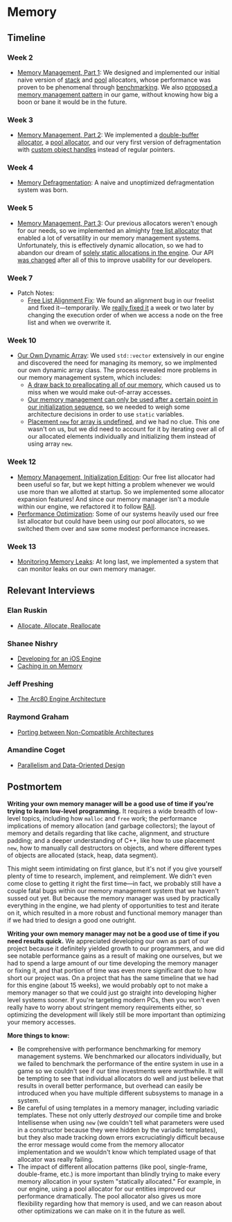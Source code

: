 # Memory

## Timeline

### Week 2
- [Memory Management, Part 1](../../blogs/week-2/#memory): We designed and implemented our initial naive version of [stack](../../blogs/week-2/#stack-allocator) and [pool](../../blogs/week-2/#pool-allocator) allocators, whose performance was proven to be phenomenal through [benchmarking](../../blogs/week-2/#benchmarking). We also [proposed a memory management pattern](../../blogs/week-2/#proposed-memory-management-patterns-in-our-engine) in our game, without knowing how big a boon or bane it would be in the future.

### Week 3
- [Memory Management, Part 2](../../blogs/week-3/#memory-management): We implemented a [double-buffer allocator](../../blogs/week-3/#double-buffered-allocator), a [pool allocator](../../blogs/week-3/#non-templated-pool-allocator), and our very first version of defragmentation with [custom object handles](../../blogs/week-3/#object-handles) instead of regular pointers.

### Week 4
- [Memory Defragmentation](../../blogs/week-4/#memory): A naive and unoptimized defragmentation system was born.

### Week 5
- [Memory Management, Part 3](../../blogs/week-5/#memory): Our previous allocators weren't enough for our needs, so we implemented an almighty [free list allocator](../../blogs/week-5/#freedom-from-the-free-list-allocator) that enabled a lot of versatility in our memory management systems. Unfortunately, this is effectively dynamic allocation, so we had to abandon our dream of [solely static allocations in the engine](../../blogs/week-5/#abandoning-the-all-static-fantasy). Our API [was changed](../../blogs/week-5/#abandoning-the-all-static-fantasy) after all of this to improve usability for our developers.

### Week 7
- Patch Notes:
	- [Free List Alignment Fix](../../blogs/week-7/#freelistallocator-alignment): We found an alignment bug in our freelist and fixed it—temporarily. We [really fixed it](https://github.com/Isetta-Team/Isetta-Engine/commit/d7d24af304d58f763679bf65ffb3475dcb27d487#diff-5f55751c1c29a1bbebb54046753a0f79) a week or two later by changing the execution order of when we access a node on the free list and when we overwrite it.

### Week 10
- [Our Own Dynamic Array](../../blogs/week-10/#custom-dynamic-array): We used `std::vector` extensively in our engine and discovered the need for managing its memory, so we implmented our own dynamic array class. The process revealed more problems in our memory management system, which includes:
	- [A draw back to preallocating all of our memory](../../blogs/week-10/#a-drawback-to-preallocating-all-your-memory), which caused us to miss when we would make out-of-array accesses.
	- [Our memory management can only be used after a certain point in our initialization sequence](../../blogs/week-10/#initialization-timing-and-memory-management), so we needed to weigh some architecture decisions in order to use `static` variables.
	- [Placement `new` for array is undefined](../../blogs/week-10/#placement-new-for-arrays-is-undefined), and we had no clue. This one wasn't on us, but we did need to account for it by iterating over all of our allocated elements individually and initializing them instead of using array `new`.

### Week 12
- [Memory Management, Initialization Edition](../../blogs/week-12/#memory-manager-upgrades): Our free list allocator had been useful so far, but we kept hitting a problem whenever we would use more than we allotted at startup. So we implemented some allocator expansion features! And since our memory manager isn't a module within our engine, we refactored it to follow [RAII](https://en.cppreference.com/w/cpp/language/raii).
- [Performance Optimization](../../blogs/week-12/#performance-optimization): Some of our systems heavily used our free list allocator but could have been using our pool allocators, so we switched them over and saw some modest performance increases.
  
### Week 13
- [Monitoring Memory Leaks](../../blogs/week-13/#monitoring-memory-leaks): At long last, we implemented a system that can monitor leaks on our own memory manager.

## Relevant Interviews

### Elan Ruskin
- [Allocate, Allocate, Reallocate](../../interviews/ElanRuskin-interview/#allocate-allocate-reallocate)
### Shanee Nishry
- [Developing for an iOS Engine](../../interviews/ShaneeNishry-interview/#developing-for-an-ios-engine)
- [Caching in on Memory](../../interviews/ShaneeNishry-interview/#caching-in-on-memory)
### Jeff Preshing
- [The Arc80 Engine Architecture](../../interviews/RaymondGraham-interview/#the-console-evolution-and-engine-implications)
### Raymond Graham
- [Porting between Non-Compatible Architectures](../../interviews/RaymondGraham-interview/#porting-between-non-compatible-architectures)
### Amandine Coget
- [Parallelism and Data-Oriented Design](../../interviews/AmandineCoget-interview/#parallelism-and-data-oriented-design)

## Postmortem
**Writing your own memory manager will be a good use of time if you're trying to learn low-level programming.** It requires a wide breadth of low-level topics, including how `malloc` and `free` work; the performance implications of memory allocation (and garbage collectors); the layout of memory and details regarding that like cache, alignment, and structure padding; and a deeper understanding of C++, like how to use placement `new`, how to manually call destructors on objects, and where different types of objects are allocated (stack, heap, data segment).

This might seem intimidating on first glance, but it's not if you give yourself plenty of time to research, implement, and reimplement. We didn't even come close to getting it right the first time—in fact, we probably still have a couple fatal bugs within our memory management system that we haven't sussed out yet. But because the memory manager was used by practically everything in the engine, we had plenty of opportunities to test and iterate on it, which resulted in a more robust and functional memory manager than if we had tried to design a good one outright.

**Writing your own memory manager may not be a good use of time if you need results quick.** We appreciated developing our own as part of our project because it definitely yielded growth to our programmers, and we did see notable performance gains as a result of making one ourselves, but we had to spend a large amount of our time developing the memory manager or fixing it, and that portion of time was even more significant due to how short our project was. On a project that has the same timeline that we had for this engine (about 15 weeks), we would probably opt to not make a memory manager so that we could just go straight into developing higher level systems sooner. If you're targeting modern PCs, then you won't even really have to worry about stringent memory requirements either, so optimizing the development will likely still be more important than optimizing your memory accesses.

**More things to know:**

*   Be comprehensive with performance benchmarking for memory management systems. We benchmarked our allocators individually, but we failed to benchmark the performance of the entire system in use in a game so we couldn't see if our time investments were worthwhile. It will be tempting to see that individual allocators do well and just believe that results in overall better performance, but overhead can easily be introduced when you have multiple different subsystems to manage in a system.
*   Be careful of using templates in a memory manager, including variadic templates. These not only utterly _destroyed_ our compile time and broke Intellisense when using `new` (we couldn't tell what parameters were used in a constructor because they were hidden by the variadic templates), but they also made tracking down errors excruciatingly difficult because the error message would come from the memory allocator implementation and we wouldn't know which templated usage of that allocator was really failing.
*   The impact of different allocation patterns (like pool, single-frame, double-frame, etc.) is more important than blindly trying to make every memory allocation in your system "statically allocated." For example, in our engine, using a pool allocator for our entities improved our performance dramatically. The pool allocator also gives us more flexibility regarding how that memory is used, and we can reason about other optimizations we can make on it in the future as well.